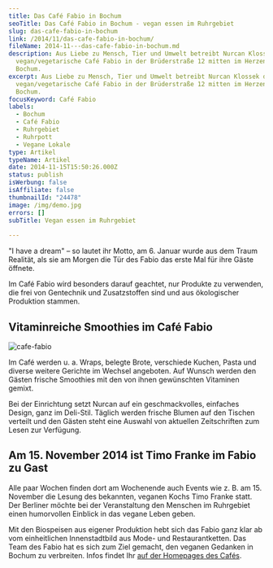 ```yaml
---
title: Das Café Fabio in Bochum
seoTitle: Das Café Fabio in Bochum - vegan essen im Ruhrgebiet
slug: das-cafe-fabio-in-bochum
link: /2014/11/das-cafe-fabio-in-bochum/
fileName: 2014-11---das-cafe-fabio-in-bochum.md
description: Aus Liebe zu Mensch, Tier und Umwelt betreibt Nurcan Klossek das
  vegan/vegetarische Café Fabio in der Brüderstraße 12 mitten im Herzen von
  Bochum.
excerpt: Aus Liebe zu Mensch, Tier und Umwelt betreibt Nurcan Klossek das
  vegan/vegetarische Café Fabio in der Brüderstraße 12 mitten im Herzen von
  Bochum.
focusKeyword: Café Fabio
labels:
  - Bochum
  - Café Fabio
  - Ruhrgebiet
  - Ruhrpott
  - Vegane Lokale
type: Artikel
typeName: Artikel
date: 2014-11-15T15:50:26.000Z
status: publish
isWerbung: false
isAffiliate: false
thumbnailId: "24478"
image: /img/demo.jpg
errors: []
subTitle: Vegan essen im Ruhrgebiet
  
---
```


"I have a dream" – so lautet ihr Motto, am 6. Januar wurde aus dem Traum
Realität, als sie am Morgen die Tür des Fabio das erste Mal für ihre Gäste
öffnete.

Im Café Fabio wird besonders darauf geachtet, nur Produkte zu verwenden, die
frei von Gentechnik und Zusatzstoffen sind und aus ökologischer Produktion
stammen.

## Vitaminreiche Smoothies im Café Fabio

![cafe-fabio](http://cardamonchai.com/wp-content/uploads/2019/06/Timo-Franke-im-Café-Fabio-400x566.jpg "Bildmaterial: Café Fabio Bochum")

Im Café werden u. a. Wraps, belegte Brote, verschiede Kuchen, Pasta und diverse
weitere Gerichte im Wechsel angeboten. Auf Wunsch werden den Gästen frische
Smoothies mit den von ihnen gewünschten Vitaminen gemixt.

Bei der Einrichtung setzt Nurcan auf ein geschmackvolles, einfaches Design, ganz
im Deli-Stil. Täglich werden frische Blumen auf den Tischen verteilt und den
Gästen steht eine Auswahl von aktuellen Zeitschriften zum Lesen zur Verfügung.

## Am 15. November 2014 ist Timo Franke im Fabio zu Gast

Alle paar Wochen finden dort am Wochenende auch Events wie z. B. am 15. November
die Lesung des bekannten, veganen Kochs Timo Franke statt. Der Berliner möchte
bei der Veranstaltung den Menschen im Ruhrgebiet einen humorvollen Einblick in
das vegane Leben geben.

Mit den Biospeisen aus eigener Produktion hebt sich das Fabio ganz klar ab vom
einheitlichen Innenstadtbild aus Mode- und Restaurantketten. Das Team des Fabio
hat es sich zum Ziel gemacht, den veganen Gedanken in Bochum zu verbreiten.
Infos findet Ihr [auf der Homepages des Cafés](https://www.cafefabio.com).

  
